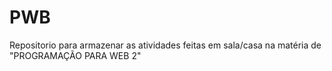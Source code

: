 # PWB
Repositorio para armazenar as atividades feitas em sala/casa na matéria de "PROGRAMAÇÃO PARA WEB 2"
